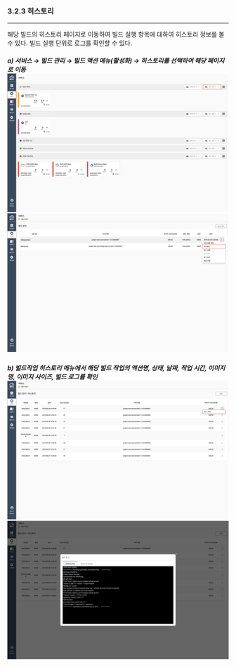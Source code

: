 ### 3.2.3 히스토리

---

해당 빌드의 히스토리 페이지로 이동하여 빌드 실행 항목에 대하여 히스토리 정보를 볼 수 있다. 빌드 실행 단위로 로그를 확인할 수 있다.

##### **a\) 서비스 **→** 빌드 관리 **→ 빌드 액션 메뉴\(활성화\) → 히스토리를** 선택하여 해당 페이지로 이동**![](/assets/KR/3.0.0/3.2.3_1.png)![](/assets/KR/3.0.0/3.2.3_2.png)

##### b\) 빌드작업 히스토리 메뉴에서 해당 빌드 작업의 액션명, 상태, 날짜, 작업 시간, 이미지명, 이미지 사이즈, 빌드 로그를 확인![](/assets/KR/3.0.0/3.2.3_3.png)![](/assets/KR/3.0.0/3.2.3_4.png)



